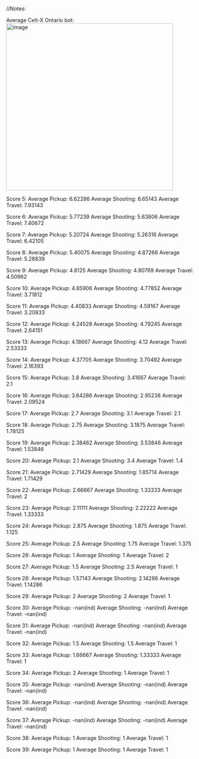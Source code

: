 //Notes:

Average Celt-X Ontario bot: 
<img width="449" alt="image" src="https://github.com/0Domlightning0/Robotics-Game-2024/assets/99225898/8be1af84-8096-4749-a59f-3731737dc627">

Score 5:   Average Pickup: 6.62286   Average Shooting: 6.65143    Average Travel: 7.93143

Score 6:   Average Pickup: 5.77239   Average Shooting: 5.63806    Average Travel: 7.40672

Score 7:   Average Pickup: 5.20724   Average Shooting: 5.26316    Average Travel: 6.42105

Score 8:   Average Pickup: 5.40075   Average Shooting: 4.87266    Average Travel: 5.28839

Score 9:   Average Pickup: 4.8125   Average Shooting: 4.80769    Average Travel: 4.50962

Score 10:   Average Pickup: 4.85906   Average Shooting: 4.77852    Average Travel: 3.71812

Score 11:   Average Pickup: 4.40833   Average Shooting: 4.59167    Average Travel: 3.20833

Score 12:   Average Pickup: 4.24528   Average Shooting: 4.79245    Average Travel: 2.64151

Score 13:   Average Pickup: 4.18667   Average Shooting: 4.12    Average Travel: 2.53333

Score 14:   Average Pickup: 4.37705   Average Shooting: 3.70492    Average Travel: 2.16393

Score 15:   Average Pickup: 3.8   Average Shooting: 3.41667    Average Travel: 2.1

Score 16:   Average Pickup: 3.64286   Average Shooting: 2.95238    Average Travel: 2.09524

Score 17:   Average Pickup: 2.7   Average Shooting: 3.1    Average Travel: 2.1

Score 18:   Average Pickup: 2.75   Average Shooting: 3.1875    Average Travel: 1.78125

Score 19:   Average Pickup: 2.38462   Average Shooting: 3.53846    Average Travel: 1.53846

Score 20:   Average Pickup: 2.1   Average Shooting: 3.4    Average Travel: 1.4

Score 21:   Average Pickup: 2.71429   Average Shooting: 1.85714    Average Travel: 1.71429

Score 22:   Average Pickup: 2.66667   Average Shooting: 1.33333    Average Travel: 2

Score 23:   Average Pickup: 2.11111   Average Shooting: 2.22222    Average Travel: 1.33333

Score 24:   Average Pickup: 2.875   Average Shooting: 1.875    Average Travel: 1.125

Score 25:   Average Pickup: 2.5   Average Shooting: 1.75    Average Travel: 1.375

Score 26:   Average Pickup: 1   Average Shooting: 1    Average Travel: 2

Score 27:   Average Pickup: 1.5   Average Shooting: 2.5    Average Travel: 1

Score 28:   Average Pickup: 1.57143   Average Shooting: 2.14286    Average Travel: 1.14286

Score 29:   Average Pickup: 2   Average Shooting: 2    Average Travel: 1

Score 30:   Average Pickup: -nan(ind)   Average Shooting: -nan(ind)    Average Travel: -nan(ind)

Score 31:   Average Pickup: -nan(ind)   Average Shooting: -nan(ind)    Average Travel: -nan(ind)

Score 32:   Average Pickup: 1.5   Average Shooting: 1.5    Average Travel: 1

Score 33:   Average Pickup: 1.66667   Average Shooting: 1.33333    Average Travel: 1

Score 34:   Average Pickup: 2   Average Shooting: 1    Average Travel: 1

Score 35:   Average Pickup: -nan(ind)   Average Shooting: -nan(ind)    Average Travel: -nan(ind)

Score 36:   Average Pickup: -nan(ind)   Average Shooting: -nan(ind)    Average Travel: -nan(ind)

Score 37:   Average Pickup: -nan(ind)   Average Shooting: -nan(ind)    Average Travel: -nan(ind)

Score 38:   Average Pickup: 1   Average Shooting: 1    Average Travel: 1

Score 39:   Average Pickup: 1   Average Shooting: 1    Average Travel: 1
